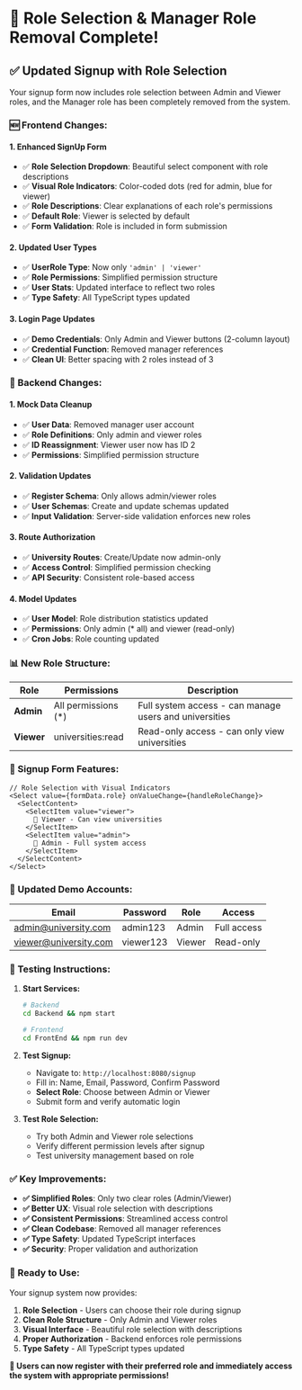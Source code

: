 # 🎯 Role Selection & Manager Role Removal Complete!

## ✅ **Updated Signup with Role Selection**

Your signup form now includes role selection between Admin and Viewer roles, and the Manager role has been completely removed from the system.

### **🆕 Frontend Changes:**

#### 1. **Enhanced SignUp Form**
- ✅ **Role Selection Dropdown**: Beautiful select component with role descriptions
- ✅ **Visual Role Indicators**: Color-coded dots (red for admin, blue for viewer)
- ✅ **Role Descriptions**: Clear explanations of each role's permissions
- ✅ **Default Role**: Viewer is selected by default
- ✅ **Form Validation**: Role is included in form submission

#### 2. **Updated User Types**
- ✅ **UserRole Type**: Now only `'admin' | 'viewer'`
- ✅ **Role Permissions**: Simplified permission structure
- ✅ **User Stats**: Updated interface to reflect two roles
- ✅ **Type Safety**: All TypeScript types updated

#### 3. **Login Page Updates**
- ✅ **Demo Credentials**: Only Admin and Viewer buttons (2-column layout)
- ✅ **Credential Function**: Removed manager references
- ✅ **Clean UI**: Better spacing with 2 roles instead of 3

### **🔧 Backend Changes:**

#### 1. **Mock Data Cleanup**
- ✅ **User Data**: Removed manager user account
- ✅ **Role Definitions**: Only admin and viewer roles
- ✅ **ID Reassignment**: Viewer user now has ID 2
- ✅ **Permissions**: Simplified permission structure

#### 2. **Validation Updates**
- ✅ **Register Schema**: Only allows admin/viewer roles
- ✅ **User Schemas**: Create and update schemas updated
- ✅ **Input Validation**: Server-side validation enforces new roles

#### 3. **Route Authorization**
- ✅ **University Routes**: Create/Update now admin-only
- ✅ **Access Control**: Simplified permission checking
- ✅ **API Security**: Consistent role-based access

#### 4. **Model Updates**
- ✅ **User Model**: Role distribution statistics updated
- ✅ **Permissions**: Only admin (* all) and viewer (read-only)
- ✅ **Cron Jobs**: Role counting updated

### **📊 New Role Structure:**

| Role | Permissions | Description |
|------|-------------|-------------|
| **Admin** | All permissions (*) | Full system access - can manage users and universities |
| **Viewer** | universities:read | Read-only access - can only view universities |

### **🎨 Signup Form Features:**

```tsx
// Role Selection with Visual Indicators
<Select value={formData.role} onValueChange={handleRoleChange}>
  <SelectContent>
    <SelectItem value="viewer">
      🔵 Viewer - Can view universities
    </SelectItem>
    <SelectItem value="admin">
      🔴 Admin - Full system access
    </SelectItem>
  </SelectContent>
</Select>
```

### **🔐 Updated Demo Accounts:**

| Email | Password | Role | Access |
|-------|----------|------|--------|
| admin@university.com | admin123 | Admin | Full access |
| viewer@university.com | viewer123 | Viewer | Read-only |

### **🧪 Testing Instructions:**

1. **Start Services:**
   ```bash
   # Backend
   cd Backend && npm start
   
   # Frontend  
   cd FrontEnd && npm run dev
   ```

2. **Test Signup:**
   - Navigate to: `http://localhost:8080/signup`
   - Fill in: Name, Email, Password, Confirm Password
   - **Select Role**: Choose between Admin or Viewer
   - Submit form and verify automatic login

3. **Test Role Selection:**
   - Try both Admin and Viewer role selections
   - Verify different permission levels after signup
   - Test university management based on role

### **✅ Key Improvements:**

- **✅ Simplified Roles**: Only two clear roles (Admin/Viewer)
- **✅ Better UX**: Visual role selection with descriptions  
- **✅ Consistent Permissions**: Streamlined access control
- **✅ Clean Codebase**: Removed all manager references
- **✅ Type Safety**: Updated TypeScript interfaces
- **✅ Security**: Proper validation and authorization

### **🚀 Ready to Use:**

Your signup system now provides:
1. **Role Selection** - Users can choose their role during signup
2. **Clean Role Structure** - Only Admin and Viewer roles
3. **Visual Interface** - Beautiful role selection with descriptions
4. **Proper Authorization** - Backend enforces role permissions
5. **Type Safety** - All TypeScript types updated

**🎯 Users can now register with their preferred role and immediately access the system with appropriate permissions!**